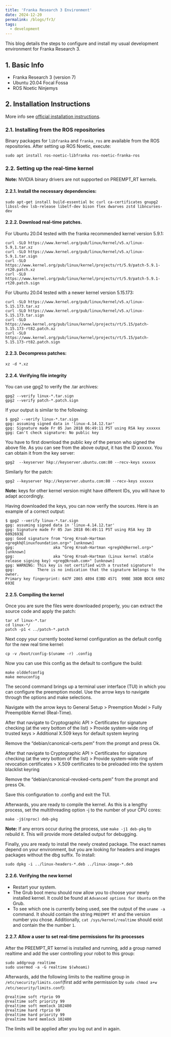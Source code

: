 ```yaml
---
title: 'Franka Research 3 Environment'
date: 2024-12-20
permalink: /blogs/fr3/
tags:
  - development
---
```


This blog details the steps to configure and install my usual development environment for Franka Research 3.  

## 1. Basic Info
* Franka Research 3 (version 7)
* Ubuntu 20.04 Focal Fossa
* ROS Noetic Ninjemys

## 2. Installation Instructions
More info see [official installation instructions](https://frankaemika.github.io/docs/installation_linux.html).

### 2.1. Installing from the ROS repositories
Binary packages for `libfranka` and `franka_ros` are available from the ROS repositories. After setting up ROS Noetic, execute:
```
sudo apt install ros-noetic-libfranka ros-noetic-franka-ros
```

### 2.2. Setting up the real-time kernel
**Note:** NVIDIA binary drivers are not supported on PREEMPT_RT kernels.
#### 2.2.1. Install the necessary dependencies:
```
sudo apt-get install build-essential bc curl ca-certificates gnupg2 libssl-dev lsb-release libelf-dev bison flex dwarves zstd libncurses-dev
```

#### 2.2.2. Download real-time patches. 
For Ubuntu 20.04 tested with the franka recommended kernel version 5.9.1:
```
curl -SLO https://www.kernel.org/pub/linux/kernel/v5.x/linux-5.9.1.tar.xz
curl -SLO https://www.kernel.org/pub/linux/kernel/v5.x/linux-5.9.1.tar.sign
curl -SLO https://www.kernel.org/pub/linux/kernel/projects/rt/5.9/patch-5.9.1-rt20.patch.xz
curl -SLO https://www.kernel.org/pub/linux/kernel/projects/rt/5.9/patch-5.9.1-rt20.patch.sign
```
For Ubuntu 20.04 tested with a newer kernel version 5.15.173:
```
curl -SLO https://www.kernel.org/pub/linux/kernel/v5.x/linux-5.15.173.tar.xz
curl -SLO https://www.kernel.org/pub/linux/kernel/v5.x/linux-5.15.173.tar.sign
curl -SLO https://www.kernel.org/pub/linux/kernel/projects/rt/5.15/patch-5.15.173-rt82.patch.xz
curl -SLO https://www.kernel.org/pub/linux/kernel/projects/rt/5.15/patch-5.15.173-rt82.patch.sign
```

#### 2.2.3. Decompress patches:
```
xz -d *.xz
```

#### 2.2.4. Verifying file integrity
You can use gpg2 to verify the .tar archives:
```
gpg2 --verify linux-*.tar.sign
gpg2 --verify patch-*.patch.sign
```

If your output is similar to the following:
```
$ gpg2 --verify linux-*.tar.sign
gpg: assuming signed data in 'linux-4.14.12.tar'
gpg: Signature made Fr 05 Jan 2018 06:49:11 PST using RSA key xxxxxx
gpg: Can't check signature: No public key
```
You have to first download the public key of the person who signed the above file. As you can see from the above output, it has the ID xxxxxx. You can obtain it from the key server:
```
gpg2  --keyserver hkp://keyserver.ubuntu.com:80 --recv-keys xxxxxx
```
Similarly for the patch:
```
gpg2 --keyserver hkp://keyserver.ubuntu.com:80 --recv-keys xxxxxx
```
**Note:** keys for other kernel version might have different IDs, you will have to adapt accordingly.

Having downloaded the keys, you can now verify the sources. Here is an example of a correct output:
```
$ gpg2 --verify linux-*.tar.sign
gpg: assuming signed data in 'linux-4.14.12.tar'
gpg: Signature made Fr 05 Jan 2018 06:49:11 PST using RSA key ID 6092693E
gpg: Good signature from "Greg Kroah-Hartman <gregkh@linuxfoundation.org>" [unknown]
gpg:                 aka "Greg Kroah-Hartman <gregkh@kernel.org>" [unknown]
gpg:                 aka "Greg Kroah-Hartman (Linux kernel stable release signing key) <greg@kroah.com>" [unknown]
gpg: WARNING: This key is not certified with a trusted signature!
gpg:          There is no indication that the signature belongs to the owner.
Primary key fingerprint: 647F 2865 4894 E3BD 4571  99BE 38DB BDC8 6092 693E
```

#### 2.2.5. Compiling the kernel
Once you are sure the files were downloaded properly, you can extract the source code and apply the patch:
```
tar xf linux-*.tar
cd linux-*/
patch -p1 < ../patch-*.patch
```
Next copy your currently booted kernel configuration as the default config for the new real time kernel:
```
cp -v /boot/config-$(uname -r) .config
```
Now you can use this config as the default to configure the build:
```
make olddefconfig
make menuconfig
```
The second command brings up a terminal user interface (TUI) in which you can configure the preemption model. Use the arrow keys to navigate through the options and make selections.  

Navigate with the arrow keys to General Setup > Preemption Model > Fully Preemptible Kernel (Real-Time).  

After that navigate to Cryptographic API > Certificates for signature checking (at the very bottom of the list) > Provide system-wide ring of trusted keys > Additional X.509 keys for default system keyring

Remove the “debian/canonical-certs.pem” from the prompt and press Ok. 

After that navigate to Cryptographic API > Certificates for signature checking (at the very bottom of the list) > Provide system-wide ring of revocation certificates > X.509 certificates to be preloaded into the system blacklist keyring

Remove the “debian/canonical-revoked-certs.pem” from the prompt and press Ok.

Save this configuration to .config and exit the TUI.  

Afterwards, you are ready to compile the kernel. As this is a lengthy process, set the multithreading option -j to the number of your CPU cores:
```
make -j$(nproc) deb-pkg
```

**Note:** If any errors occur during the process, use `make -j1 deb-pkg` to rebuild it. This will provide more detailed output for debugging.

Finally, you are ready to install the newly created package. The exact names depend on your environment, but you are looking for headers and images packages without the dbg suffix. To install:
```
sudo dpkg -i ../linux-headers-*.deb ../linux-image-*.deb
```

#### 2.2.6. Verifying the new kernel
* Restart your system. 
* The Grub boot menu should now allow you to choose your newly installed kernel. It could be found at `Advanced options for Ubuntu` on the Grub.
* To see which one is currently being used, see the output of the `uname -a` command. It should contain the string `PREEMPT RT` and the version number you chose. Additionally, `cat /sys/kernel/realtime` should exist and contain the the number `1`.

#### 2.2.7. Allow a user to set real-time permissions for its processes
After the PREEMPT_RT kernel is installed and running, add a group named realtime and add the user controlling your robot to this group:
```
sudo addgroup realtime
sudo usermod -a -G realtime $(whoami)
```
Afterwards, add the following limits to the realtime group in `/etc/security/limits.conf`(first add write permission by `sudo chmod a+w /etc/security/limits.conf`):
```
@realtime soft rtprio 99
@realtime soft priority 99
@realtime soft memlock 102400
@realtime hard rtprio 99
@realtime hard priority 99
@realtime hard memlock 102400
```
The limits will be applied after you log out and in again.


